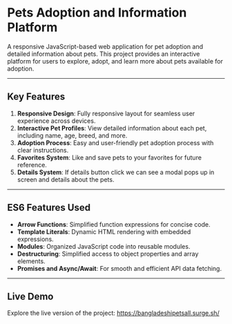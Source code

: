 # Pets Adoption and Information Platform

A responsive JavaScript-based web application for pet adoption and detailed information about pets. This project provides an interactive platform for users to explore, adopt, and learn more about pets available for adoption.

---

## Key Features

1. **Responsive Design**: Fully responsive layout for seamless user experience across devices.
2. **Interactive Pet Profiles**: View detailed information about each pet, including name, age, breed, and more.
3. **Adoption Process**: Easy and user-friendly pet adoption process with clear instructions.
4. **Favorites System**: Like and save pets to your favorites for future reference.
5. **Details System**: If details button click we can see a modal pops up in screen and details about the pets.

---

## ES6 Features Used

- **Arrow Functions**: Simplified function expressions for concise code.
- **Template Literals**: Dynamic HTML rendering with embedded expressions.
- **Modules**: Organized JavaScript code into reusable modules.
- **Destructuring**: Simplified access to object properties and array elements.
- **Promises and Async/Await**: For smooth and efficient API data fetching.

---

## Live Demo

Explore the live version of the project: https://bangladeshipetsall.surge.sh/

